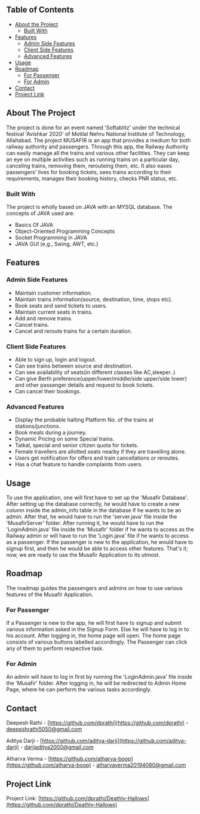 ## Table of Contents

- [About the Project](#about-the-project)
  - [Built With](#built-with)
- [Features](#features)
  - [Admin Side Features](#admin-side-features)
  - [Client Side Features](#client-side-features)
  - [Advanced Features](#advanced-features)
- [Usage](#usage)
- [Roadmap](#roadmap)
  - [For Passenger](#for-passenger)
  - [For Admin](#for-admin)
  <!-- - [Musafir Database](#musafir-database) -->
- [Contact](#contact)
- [Project Link](#project-link)

<!-- ABOUT THE PROJECT -->

## About The Project

The project is done for an event named 'Softablitz' under the technical festival 'Avishkar 2020' of Motilal Nehru National Institute of Technology, Allahabad. The project MUSAFIR is an app that provides a medium for both railway authority and passengers. Through this app, the Railway Authority can easily manage all the trains and various other facilities. They can keep an eye on multiple activities such as running trains on a particular day, canceling trains, removing them, rerouteing them, etc. It also eases passengers' lives for booking tickets, sees trains according to their requirements, manages their booking history, checks PNR status, etc.

### Built With

The project is wholly based on JAVA with an MYSQL database. The concepts of JAVA used are:

- Basics Of JAVA
- Object-Oriented Programming Concepts
- Socket Programming in JAVA
- JAVA GUI (e.g., Swing, AWT, etc.)

<!-- FEATURES -->

## Features

### Admin Side Features

- Maintain customer information.
- Maintain trains information(source, destination, time, stops etc).
- Book seats and send tickets to users.
- Maintain current seats in trains.
- Add and remove trains.
- Cancel trains.
- Cancel and reroute trains for a certain duration.

### Client Side Features

- Able to sign up, login and logout.
- Can see trains between source and destination.
- Can see availability of seats(in different classes like AC,sleeper..)
- Can give Berth preference(upper/lower/middle/side upper/side lower) and other passenger details and request to book tickets.
- Can cancel their bookings.

### Advanced Features

- Display the probable halting Platform No. of the trains at stations/junctions.
- Book meals during a journey.
- Dynamic Pricing on some Special trains.
- Tatkal, special and senior citizen quota for tickets.
- Female travellers are allotted seats nearby if they are travelling alone.
- Users get notification for offers and train cancellations or reroutes.
- Has a chat feature to handle complaints from users.

<!-- USAGE -->

## Usage

To use the application, one will first have to set up the 'Musafir Database'. After setting up the database correctly, he would have to create a new column inside the admin_info table in the database if he wants to be an admin. After that, he would have to run the 'server.java' file inside the 'MusafirServer' folder. After running it, he would have to run the 'LoginAdmin.java' file inside the 'Musafir' folder if he wants to access as the Railway admin or will have to run the 'Login.java' file if he wants to access as a passenger. If the passenger is new to the application, he would have to signup first, and then he would be able to access other features. That's it; now, we are ready to use the Musafir Application to its utmost.

<!-- ROADMAP -->

## Roadmap

The roadmap guides the passengers and admins on how to use various features of the Musafir Application.

### For Passenger

If a Passenger is new to the app, he will first have to signup and submit various information asked in the Signup Form. Else he will have to log in to his account. After logging in, the home page will open. The home page consists of various buttons labelled accordingly. The Passenger can click any of them to perform respective task.<!-- Below are various tasks that a passenger can perform:-->

### For Admin

An admin will have to log in first by running the 'LoginAdmin.java' file inside the 'Musafir' folder. After logging in, he will be redirected to Admin Home Page, where he can perform the various tasks accordingly. <!--Below are various tasks that an admin can perform:-->

<!-- MUSAFIR DATABASE

## Musafir Database -->

<!-- CONTACT -->

## Contact

Deepesh Rathi - [https://github.com/dprathi](https://github.com/dprathi) - deepeshrathi5050@gmail.com

Aditya Darji - [https://github.com/aditya-darji](https://github.com/aditya-darji) - darjiaditya2000@gmail.com

Atharva Verma - [https://github.com/atharva-boop](https://github.com/atharva-boop) - atharvaverma20194080@gmail.com

## Project Link

Project Link: [https://github.com/dprathi/Deathly-Hallows](https://github.com/dprathi/Deathly-Hallows)

